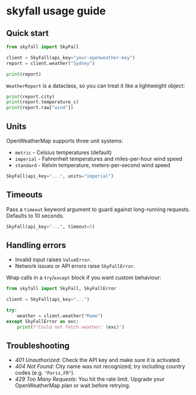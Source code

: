 # skyfall usage guide

## Quick start

```python
from skyfall import SkyFall

client = SkyFall(api_key="your-openweather-key")
report = client.weather("Sydney")

print(report)
```

`WeatherReport` is a dataclass, so you can treat it like a lightweight object:

```python
print(report.city)
print(report.temperature_c)
print(report.raw["wind"])
```

## Units

OpenWeatherMap supports three unit systems:

- `metric` - Celsius temperatures (default)
- `imperial` - Fahrenheit temperatures and miles-per-hour wind speed
- `standard` - Kelvin temperature, meters-per-second wind speed

```python
SkyFall(api_key="...", units="imperial")
```

## Timeouts

Pass a `timeout` keyword argument to guard against long-running requests. Defaults to 10 seconds.

```python
SkyFall(api_key="...", timeout=5)
```

## Handling errors

- Invalid input raises `ValueError`.
- Network issues or API errors raise `SkyFallError`.

Wrap calls in a `try`/`except` block if you want custom behaviour:

```python
from skyfall import SkyFall, SkyFallError

client = SkyFall(api_key="...")

try:
    weather = client.weather("Rome")
except SkyFallError as exc:
    print(f"Could not fetch weather: {exc}")
```

## Troubleshooting

- *401 Unauthorized*: Check the API key and make sure it is activated.
- *404 Not Found*: City name was not recognized; try including country codes (e.g. `"Paris,FR"`).
- *429 Too Many Requests*: You hit the rate limit. Upgrade your OpenWeatherMap plan or wait before retrying.

